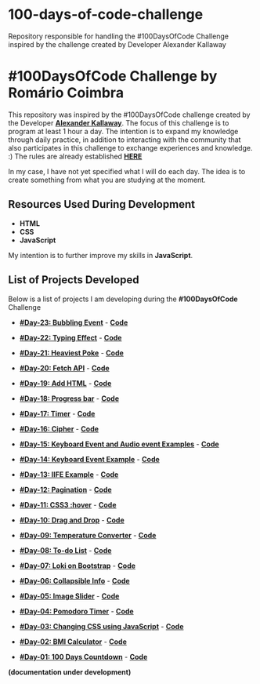 # 100-days-of-code-challenge

Repository responsible for handling the #100DaysOfCode Challenge inspired by the challenge created by Developer Alexander Kallaway

# #100DaysOfCode Challenge by Romário Coimbra

This repository was inspired by the #100DaysOfCode challenge created by the Developer **[Alexander Kallaway](https://twitter.com/ka11away)**.
The focus of this challenge is to program at least 1 hour a day.
The intention is to expand my knowledge through daily practice, in addition to interacting with the community that also participates in this challenge to exchange experiences and knowledge. :)
The rules are already established **[HERE](https://github.com/kallaway/100-days-of-code/blob/master/intl/pt-br/LEIAME.md)**

In my case, I have not yet specified what I will do each day. The idea is to create something from what you are studying at the moment.

## Resources Used During Development

- **HTML**
- **CSS**
- **JavaScript**

My intention is to further improve my skills in **JavaScript**.

## List of Projects Developed

Below is a list of projects I am developing during the **#100DaysOfCode** Challenge

- **[#Day-23: Bubbling Event](https://romariocoimbrac.github.io/100-days-of-code-challenge/src/day-023-bubbling-event/)** - **[Code](https://github.com/romariocoimbrac/100-days-of-code-challenge/tree/master/src/day-023-bubbling-event)**

- **[#Day-22: Typing Effect](https://romariocoimbrac.github.io/100-days-of-code-challenge/src/day-022-typing-effect/)** - **[Code](https://github.com/romariocoimbrac/100-days-of-code-challenge/tree/master/src/day-022-typing-effect)**

- **[#Day-21: Heaviest Poke](https://romariocoimbrac.github.io/100-days-of-code-challenge/src/day-021-heaviest-poke/)** - **[Code](https://github.com/romariocoimbrac/100-days-of-code-challenge/tree/master/src/day-021-heaviest-poke)**

- **[#Day-20: Fetch API](https://romariocoimbrac.github.io/100-days-of-code-challenge/src/day-020-fetch-api/)** - **[Code](https://github.com/romariocoimbrac/100-days-of-code-challenge/tree/master/src/day-020-fetch-api)**

- **[#Day-19: Add HTML](https://romariocoimbrac.github.io/100-days-of-code-challenge/src/day-019-add-html/)** - **[Code](https://github.com/romariocoimbrac/100-days-of-code-challenge/tree/master/src/day-019-add-html)**

- **[#Day-18: Progress bar](https://romariocoimbrac.github.io/100-days-of-code-challenge/src/day-018-progress-bar/)** - **[Code](https://github.com/romariocoimbrac/100-days-of-code-challenge/tree/master/src/day-018-progress-bar)**

- **[#Day-17: Timer](https://romariocoimbrac.github.io/100-days-of-code-challenge/src/day-017-timer/)** - **[Code](https://github.com/romariocoimbrac/100-days-of-code-challenge/tree/master/src/day-017-timer)**

- **[#Day-16: Cipher](https://romariocoimbrac.github.io/100-days-of-code-challenge/src/day-016-cipher/)** - **[Code](https://github.com/romariocoimbrac/100-days-of-code-challenge/tree/master/src/day-016-cipher)**

- **[#Day-15: Keyboard Event and Audio event Examples](https://romariocoimbrac.github.io/100-days-of-code-challenge/src/day-015-playing-a-sound/)** - **[Code](https://github.com/romariocoimbrac/100-days-of-code-challenge/tree/master/src/day-015-playing-a-sound)**

- **[#Day-14: Keyboard Event Example](https://romariocoimbrac.github.io/100-days-of-code-challenge/src/day-014-keyboard-event/)** - **[Code](https://github.com/romariocoimbrac/100-days-of-code-challenge/tree/master/src/day-014-keyboard-event)**

- **[#Day-13: IIFE Example](https://romariocoimbrac.github.io/100-days-of-code-challenge/src/day-013-iife-example/)** - **[Code](https://github.com/romariocoimbrac/100-days-of-code-challenge/tree/master/src/day-013-iife-example)**

- **[#Day-12: Pagination](https://romariocoimbrac.github.io/100-days-of-code-challenge/src/day-012-pagination/)** - **[Code](https://github.com/romariocoimbrac/100-days-of-code-challenge/tree/master/src/day-012-pagination)**

- **[#Day-11: CSS3 :hover](https://romariocoimbrac.github.io/100-days-of-code-challenge/src/day-011-css-buttons-hover-animations/)** - **[Code](https://github.com/romariocoimbrac/100-days-of-code-challenge/tree/master/src/day-011-css-buttons-hover-animations)**

- **[#Day-10: Drag and Drop](https://romariocoimbrac.github.io/100-days-of-code-challenge/src/day-010-drag-n-drop/)** - **[Code](https://github.com/romariocoimbrac/100-days-of-code-challenge/tree/master/src/day-010-drag-n-drop)**

- **[#Day-09: Temperature Converter](https://romariocoimbrac.github.io/100-days-of-code-challenge/src/day-009-temperature-converter/)** - **[Code](https://github.com/romariocoimbrac/100-days-of-code-challenge/tree/master/src/day-009-temperature-converter)**

- **[#Day-08: To-do List](https://romariocoimbrac.github.io/100-days-of-code-challenge/src/day-008-to-do-list/)** - **[Code](https://github.com/romariocoimbrac/100-days-of-code-challenge/tree/master/src/day-008-to-do-list)**

- **[#Day-07: Loki on Bootstrap](https://romariocoimbrac.github.io/100-days-of-code-challenge/src/day-007-basic-bootstrap/)** - **[Code](https://github.com/romariocoimbrac/100-days-of-code-challenge/tree/master/src/day-007-basic-bootstrap)**

- **[#Day-06: Collapsible Info](https://romariocoimbrac.github.io/100-days-of-code-challenge/src/day-006-collapsible/)** - **[Code](https://github.com/romariocoimbrac/100-days-of-code-challenge/tree/master/src/day-006-collapsible)**

- **[#Day-05: Image Slider](https://romariocoimbrac.github.io/100-days-of-code-challenge/src/day-005-image-slider/)** - **[Code](https://github.com/romariocoimbrac/100-days-of-code-challenge/tree/master/src/day-005-image-slider)**

- **[#Day-04: Pomodoro Timer](https://romariocoimbrac.github.io/100-days-of-code-challenge/src/day-004-pomodoro-timer/)** - **[Code](https://github.com/romariocoimbrac/100-days-of-code-challenge/tree/master/src/day-004-pomodoro-timer)**

- **[#Day-03: Changing CSS using JavaScript](https://romariocoimbrac.github.io/100-days-of-code-challenge/src/day-003-js-change-css/)** - **[Code](https://github.com/romariocoimbrac/100-days-of-code-challenge/tree/master/src/day-003-js-change-css)**

- **[#Day-02: BMI Calculator](https://romariocoimbrac.github.io/100-days-of-code-challenge/src/day-002-bmi-calc/)** - **[Code](https://github.com/romariocoimbrac/100-days-of-code-challenge/tree/master/src/day-002-bmi-calc)**

- **[#Day-01: 100 Days Countdown](https://romariocoimbrac.github.io/100-days-of-code-challenge/src/day-001-countdown-clock/)** - **[Code](https://github.com/romariocoimbrac/100-days-of-code-challenge/tree/master/src/day-001-countdown-clock)**

**(documentation under development)**
